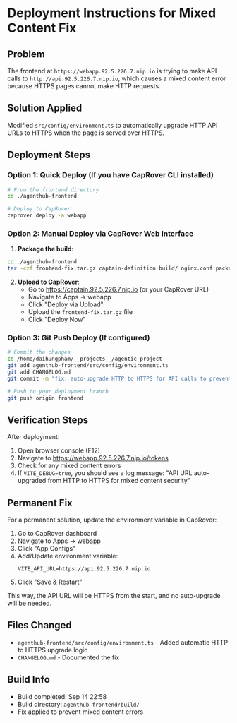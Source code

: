 # Deployment Instructions for Mixed Content Fix

## Problem
The frontend at `https://webapp.92.5.226.7.nip.io` is trying to make API calls to `http://api.92.5.226.7.nip.io`, which causes a mixed content error because HTTPS pages cannot make HTTP requests.

## Solution Applied
Modified `src/config/environment.ts` to automatically upgrade HTTP API URLs to HTTPS when the page is served over HTTPS.

## Deployment Steps

### Option 1: Quick Deploy (If you have CapRover CLI installed)

```bash
# From the frontend directory
cd ./agenthub-frontend

# Deploy to CapRover
caprover deploy -a webapp
```

### Option 2: Manual Deploy via CapRover Web Interface

1. **Package the build**:
```bash
cd ./agenthub-frontend
tar -czf frontend-fix.tar.gz captain-definition build/ nginx.conf package.json
```

2. **Upload to CapRover**:
   - Go to https://captain.92.5.226.7.nip.io (or your CapRover URL)
   - Navigate to Apps → webapp
   - Click "Deploy via Upload"
   - Upload the `frontend-fix.tar.gz` file
   - Click "Deploy Now"

### Option 3: Git Push Deploy (If configured)

```bash
# Commit the changes
cd /home/daihungpham/__projects__/agentic-project
git add agenthub-frontend/src/config/environment.ts
git add CHANGELOG.md
git commit -m "fix: auto-upgrade HTTP to HTTPS for API calls to prevent mixed content errors"

# Push to your deployment branch
git push origin frontend
```

## Verification Steps

After deployment:

1. Open browser console (F12)
2. Navigate to https://webapp.92.5.226.7.nip.io/tokens
3. Check for any mixed content errors
4. If `VITE_DEBUG=true`, you should see a log message: "API URL auto-upgraded from HTTP to HTTPS for mixed content security"

## Permanent Fix

For a permanent solution, update the environment variable in CapRover:

1. Go to CapRover dashboard
2. Navigate to Apps → webapp
3. Click "App Configs"
4. Add/Update environment variable:
   ```
   VITE_API_URL=https://api.92.5.226.7.nip.io
   ```
5. Click "Save & Restart"

This way, the API URL will be HTTPS from the start, and no auto-upgrade will be needed.

## Files Changed

- `agenthub-frontend/src/config/environment.ts` - Added automatic HTTP to HTTPS upgrade logic
- `CHANGELOG.md` - Documented the fix

## Build Info

- Build completed: Sep 14 22:58
- Build directory: `agenthub-frontend/build/`
- Fix applied to prevent mixed content errors